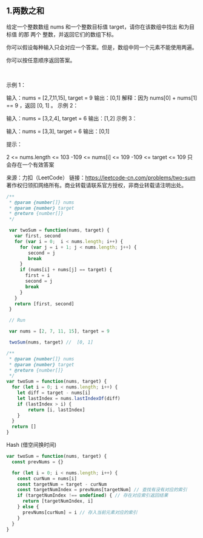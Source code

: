 ## 1.两数之和

给定一个整数数组 nums 和一个整数目标值 target，请你在该数组中找出 和为目标值 的那 两个 整数，并返回它们的数组下标。

你可以假设每种输入只会对应一个答案。但是，数组中同一个元素不能使用两遍。

你可以按任意顺序返回答案。

 

示例 1：

输入：nums = [2,7,11,15], target = 9
输出：[0,1]
解释：因为 nums[0] + nums[1] == 9 ，返回 [0, 1] 。
示例 2：

输入：nums = [3,2,4], target = 6
输出：[1,2]
示例 3：

输入：nums = [3,3], target = 6
输出：[0,1]
 

提示：

2 <= nums.length <= 103
-109 <= nums[i] <= 109
-109 <= target <= 109
只会存在一个有效答案


来源：力扣（LeetCode）
链接：https://leetcode-cn.com/problems/two-sum
著作权归领扣网络所有。商业转载请联系官方授权，非商业转载请注明出处。

```js
/**
 * @param {number[]} nums
 * @param {number} target
 * @return {number[]}
 */

 var twoSum = function(nums, target) {
   var first, second
   for (var i = 0;  i < nums.length; i++) {
     for (var j = i + 1; j < nums.length; j++) {
        second = j
        break
     }
     if (nums[i] + nums[j] == target) {
       first = i
       second = j
       break
     }
   }
   return [first, second]
 }

 // Run

 var nums = [2, 7, 11, 15], target = 9

 twoSum(nums, target) //  [0, 1]
```


```js
/**
 * @param {number[]} nums
 * @param {number} target
 * @return {number[]}
 */
var twoSum = function(nums, target) {
  for (let i = 0; i < nums.length; i++) {
    let diff = target - nums[i]
    let lastIndex = nums.lastIndexOf(diff)
    if (lastIndex > i) {
        return [i, lastIndex]
    }
  }
  return []
}
```

Hash (借空间换时间)
```js
var twoSum = function(nums, target) {
  const prevNums = {}

  for (let i = 0; i < nums.length; i++) {
    const curNum = nums[i]
    const targetNum = target - curNum
    const targetNumIndex = prevNums[targetNum] // 查找有没有对应的索引
    if (targetNumIndex !== undefined) { // 存在对应索引返回结果
      return [targetNumIndex, i]
    } else {
      prevNums[curNum] = i // 存入当前元素对应的索引
    }
  }
}
```